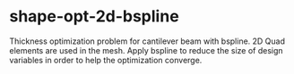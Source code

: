  # shape-opt-2d-bspline
 Thickness optimization problem for cantilever beam with bspline. 2D Quad elements are used in the mesh. Apply bspline to reduce the size of design variables in order to help the optimization converge.
